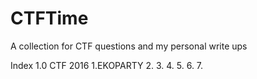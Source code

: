 # CTFTime
A collection for CTF questions and my personal write ups

Index
1.0 CTF 2016
1.EKOPARTY
2.
3.
4.
5.
6.
7.
